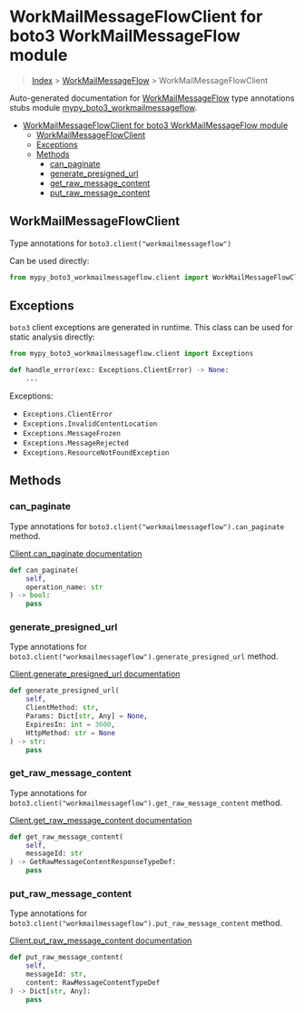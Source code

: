 # WorkMailMessageFlowClient for boto3 WorkMailMessageFlow module

> [Index](../README.md) > [WorkMailMessageFlow](./README.md) > WorkMailMessageFlowClient

Auto-generated documentation for [WorkMailMessageFlow](https://boto3.amazonaws.com/v1/documentation/api/latest/reference/services/workmailmessageflow.html#WorkMailMessageFlow)
type annotations stubs module [mypy_boto3_workmailmessageflow](https://pypi.org/project/mypy-boto3-workmailmessageflow/).

- [WorkMailMessageFlowClient for boto3 WorkMailMessageFlow module](#workmailmessageflowclient-for-boto3-workmailmessageflow-module)
  - [WorkMailMessageFlowClient](#workmailmessageflowclient)
  - [Exceptions](#exceptions)
  - [Methods](#methods)
    - [can_paginate](#can_paginate)
    - [generate_presigned_url](#generate_presigned_url)
    - [get_raw_message_content](#get_raw_message_content)
    - [put_raw_message_content](#put_raw_message_content)

## WorkMailMessageFlowClient

Type annotations for `boto3.client("workmailmessageflow")`

Can be used directly:

```python
from mypy_boto3_workmailmessageflow.client import WorkMailMessageFlowClient
```

## Exceptions


`boto3` client exceptions are generated in runtime. This class can be used for static analysis directly:

```python
from mypy_boto3_workmailmessageflow.client import Exceptions

def handle_error(exc: Exceptions.ClientError) -> None:
    ...
```


Exceptions:

- `Exceptions.ClientError`
- `Exceptions.InvalidContentLocation`
- `Exceptions.MessageFrozen`
- `Exceptions.MessageRejected`
- `Exceptions.ResourceNotFoundException`


## Methods


### can_paginate

Type annotations for `boto3.client("workmailmessageflow").can_paginate` method.

[Client.can_paginate documentation](https://boto3.amazonaws.com/v1/documentation/api/latest/reference/services/workmailmessageflow.html#WorkMailMessageFlow.Client.can_paginate)

```python
def can_paginate(
    self,
    operation_name: str
) -> bool:
    pass
```

### generate_presigned_url

Type annotations for `boto3.client("workmailmessageflow").generate_presigned_url` method.

[Client.generate_presigned_url documentation](https://boto3.amazonaws.com/v1/documentation/api/latest/reference/services/workmailmessageflow.html#WorkMailMessageFlow.Client.generate_presigned_url)

```python
def generate_presigned_url(
    self,
    ClientMethod: str,
    Params: Dict[str, Any] = None,
    ExpiresIn: int = 3600,
    HttpMethod: str = None
) -> str:
    pass
```

### get_raw_message_content

Type annotations for `boto3.client("workmailmessageflow").get_raw_message_content` method.

[Client.get_raw_message_content documentation](https://boto3.amazonaws.com/v1/documentation/api/latest/reference/services/workmailmessageflow.html#WorkMailMessageFlow.Client.get_raw_message_content)

```python
def get_raw_message_content(
    self,
    messageId: str
) -> GetRawMessageContentResponseTypeDef:
    pass
```

### put_raw_message_content

Type annotations for `boto3.client("workmailmessageflow").put_raw_message_content` method.

[Client.put_raw_message_content documentation](https://boto3.amazonaws.com/v1/documentation/api/latest/reference/services/workmailmessageflow.html#WorkMailMessageFlow.Client.put_raw_message_content)

```python
def put_raw_message_content(
    self,
    messageId: str,
    content: RawMessageContentTypeDef
) -> Dict[str, Any]:
    pass
```



